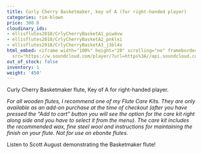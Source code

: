 ```yaml
---
title: Curly Cherry Basketmaker, key of A (for right-handed player)
categories: rim-blown
price: 300.0
cloudinary_ids:
- ellisflutes2018/CrlyCherryBasketA1_piwdvw
- ellisflutes2018/CrlyCherryBasketA2_pnklxi
- ellisflutes2018/CrlyCherryBasketA3_j3bl4x
html_embed: <iframe width="100%" height="20" scrolling="no" frameborder="no" allow="autoplay"
  src="https://w.soundcloud.com/player/?url=https%3A//api.soundcloud.com/tracks/536548146&color=%23ff5500&inverse=false&auto_play=false&show_user=true"></iframe>
out_of_stock: false
inventory: 1
weight: '450'
---
```


Curly Cherry Basketmaker flute, Key of A for right-handed player.  

*For all wooden flutes, I recommend one of my Flute Care Kits.  They are only available as an add-on purchase at the time of checkout (after you have pressed the “Add to cart” button you will see the option for the care kit right along side and you have to select it from the menu). The care kit includes the recommended wax, fine steel wool and instructions for maintaining the finish on your flute.  Not for use on ebonite flutes.*

Listen to Scott August demonstrating the Basketmaker flute!